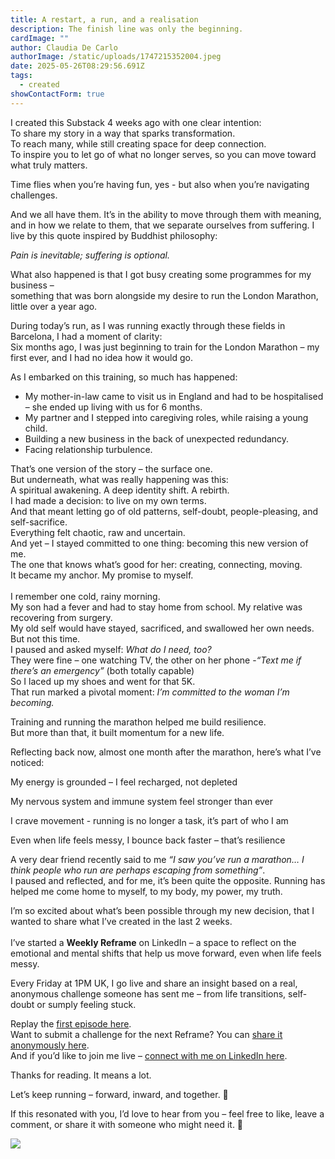 ```yaml
---
title: A restart, a run, and a realisation
description: The finish line was only the beginning.
cardImage: ""
author: Claudia De Carlo
authorImage: /static/uploads/1747215352004.jpeg
date: 2025-05-26T08:29:56.691Z
tags:
  - created
showContactForm: true
---
```

I created this Substack 4 weeks ago with one clear intention:\
To share my story in a way that sparks transformation.\
To reach many, while still creating space for deep connection.\
To inspire you to let go of what no longer serves, so you can move toward what truly matters.

Time flies when you’re having fun, yes - but also when you’re navigating challenges.

And we all have them. It’s in the ability to move through them with meaning, and in how we relate to them, that we separate ourselves from suffering. I live by this quote inspired by Buddhist philosophy:

*Pain is inevitable; suffering is optional.*

What also happened is that I got busy creating some programmes for my business –\
something that was born alongside my desire to run the London Marathon, little over a year ago.

During today’s run, as I was running exactly through these fields in Barcelona, I had a moment of clarity:\
Six months ago, I was just beginning to train for the London Marathon – my first ever, and I had no idea how it would go.

As I embarked on this training, so much has happened:

* My mother-in-law came to visit us in England and had to be hospitalised – she ended up living with us for 6 months.
* My partner and I stepped into caregiving roles, while raising a young child.
* Building a new business in the back of unexpected redundancy.
* Facing relationship turbulence.

That’s one version of the story – the surface one.\
But underneath, what was really happening was this:\
A spiritual awakening. A deep identity shift. A rebirth.\
I had made a decision: to live on my own terms.\
And that meant letting go of old patterns, self-doubt, people-pleasing, and self-sacrifice.\
Everything felt chaotic, raw and uncertain.\
And yet – I stayed committed to one thing: becoming this new version of me.\
The one that knows what’s good for her: creating, connecting, moving.\
It became my anchor. My promise to myself.\
\
I remember one cold, rainy morning.\
My son had a fever and had to stay home from school. My relative was recovering from surgery.\
My old self would have stayed, sacrificed, and swallowed her own needs.\
But not this time.\
I paused and asked myself: *What do I need, too?*\
They were fine – one watching TV, the other on her phone -*“Text me if there’s an emergency”* (both totally capable)\
So I laced up my shoes and went for that 5K.\
That run marked a pivotal moment: *I’m committed to the woman I’m becoming.*

Training and running the marathon helped me build resilience.\
But more than that, it built momentum for a new life.

Reflecting back now, almost one month after the marathon, here’s what I’ve noticed:

My energy is grounded – I feel recharged, not depleted

My nervous system and immune system feel stronger than ever

I crave movement - running is no longer a task, it’s part of who I am

Even when life feels messy, I bounce back faster – that’s resilience

A very dear friend recently said to me *“I saw you’ve run a marathon… I think people who run are perhaps escaping from something”*.\
I paused and reflected, and for me, it’s been quite the opposite. Running has helped me come home to myself, to my body, my power, my truth.

I’m so excited about what’s been possible through my new decision, that I wanted to share what I’ve created in the last 2 weeks.\
\
I’ve started a **Weekly Reframe** on LinkedIn – a space to reflect on the emotional and mental shifts that help us move forward, even when life feels messy.

Every Friday at 1PM UK, I go live and share an insight based on a real, anonymous challenge someone has sent me – from life transitions, self-doubt or sumply feeling stuck.

Replay the [first episode here](https://lnkd.in/eFTfdqhY).\
Want to submit a challenge for the next Reframe? You can [share it anonymously here](https://docs.google.com/forms/d/e/1FAIpQLScn12WMqpxSwN4Yebm-DJ4xJyZjD-Hj6NzjBErMgHpaEd6Blg/viewform).\
And if you’d like to join me live – [connect with me on LinkedIn here](https://www.linkedin.com/in/claudiadecarlo/).

Thanks for reading. It means a lot.

Let’s keep running – forward, inward, and together. 🌱

If this resonated with you, I’d love to hear from you – feel free to like, leave a comment, or share it with someone who might need it. 🌱

![](/static/uploads/16c64063-de8f-45e5-a87e-8f8869c78f6e_3088x2316.webp)
